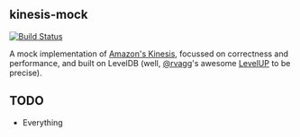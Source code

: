 kinesis-mock
------------

[![Build Status](https://secure.travis-ci.org/mhart/kinesis-mock.png?branch=master)](http://travis-ci.org/mhart/kinesis-mock)

A mock implementation of [Amazon's Kinesis](http://docs.aws.amazon.com/kinesis/latest/APIReference/),
focussed on correctness and performance, and built on LevelDB
(well, [@rvagg](https://github.com/rvagg)'s awesome [LevelUP](https://github.com/rvagg/node-levelup) to be precise).


TODO
----

* Everything
